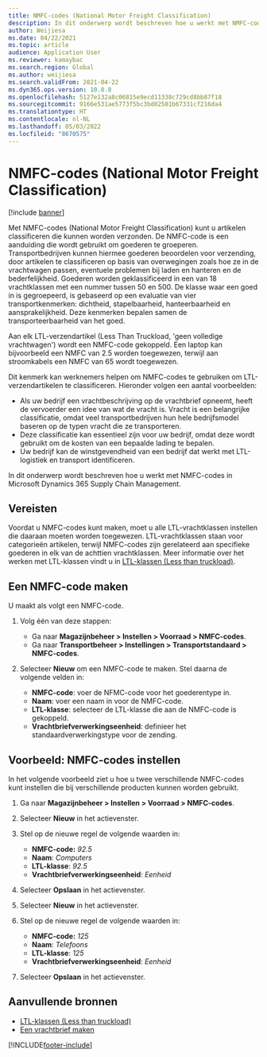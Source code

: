 ```yaml
---
title: NMFC-codes (National Motor Freight Classification)
description: In dit onderwerp wordt beschreven hoe u werkt met NMFC-codes (National Motor Freight Classification) in Microsoft Dynamics 365 Supply Chain Management
author: Weijiesa
ms.date: 04/22/2021
ms.topic: article
audience: Application User
ms.reviewer: kamaybac
ms.search.region: Global
ms.author: weijiesa
ms.search.validFrom: 2021-04-22
ms.dyn365.ops.version: 10.0.8
ms.openlocfilehash: 5127e132a8c06815e9ecd11338c729cd8bb87f18
ms.sourcegitcommit: 9166e531ae5773f5bc3bd02501b67331cf216da4
ms.translationtype: HT
ms.contentlocale: nl-NL
ms.lasthandoff: 05/03/2022
ms.locfileid: "8670575"
---
```

# <a name="national-motor-freight-classification-nmfc-codes"></a>NMFC-codes (National Motor Freight Classification)

[!include [banner](../includes/banner.md)]

Met NMFC-codes (National Motor Freight Classification) kunt u artikelen classificeren die kunnen worden verzonden. De NMFC-code is een aanduiding die wordt gebruikt om goederen te groeperen. Transportbedrijven kunnen hiermee goederen beoordelen voor verzending, door artikelen te classificeren op basis van overwegingen zoals hoe ze in de vrachtwagen passen, eventuele problemen bij laden en hanteren en de bederfelijkheid. Goederen worden geklassificeerd in een van 18 vrachtklassen met een nummer tussen 50 en 500. De klasse waar een goed in is gegroepeerd, is gebaseerd op een evaluatie van vier transportkenmerken: dichtheid, stapelbaarheid, hanteerbaarheid en aansprakelijkheid. Deze kenmerken bepalen samen de transporteerbaarheid van het goed.

Aan elk LTL-verzendartikel (Less Than Truckload, 'geen volledige vrachtwagen') wordt een NMFC-code gekoppeld. Een laptop kan bijvoorbeeld een NMFC van 2.5 worden toegewezen, terwijl aan stroomkabels een NMFC van 65 wordt toegewezen.

Dit kenmerk kan werknemers helpen om NMFC-codes te gebruiken om LTL-verzendartikelen te classificeren. Hieronder volgen een aantal voorbeelden:

- Als uw bedrijf een vrachtbeschrijving op de vrachtbrief opneemt, heeft de vervoerder een idee van wat de vracht is. Vracht is een belangrijke classificatie, omdat veel transportbedrijven hun hele bedrijfsmodel baseren op de typen vracht die ze transporteren.
- Deze classificatie kan essentieel zijn voor uw bedrijf, omdat deze wordt gebruikt om de kosten van een bepaalde lading te bepalen.
- Uw bedrijf kan de winstgevendheid van een bedrijf dat werkt met LTL-logistiek en transport identificeren.

In dit onderwerp wordt beschreven hoe u werkt met NMFC-codes in Microsoft Dynamics 365 Supply Chain Management.

## <a name="prerequisites"></a>Vereisten

Voordat u NMFC-codes kunt maken, moet u alle LTL-vrachtklassen instellen die daaraan moeten worden toegewezen. LTL-vrachtklassen staan voor categorieën artikelen, terwijl NMFC-codes zijn gerelateerd aan specifieke goederen in elk van de achttien vrachtklassen. Meer informatie over het werken met LTL-klassen vindt u in [LTL-klassen (Less than truckload)](ltl-class.md).

## <a name="create-an-nmfc-code"></a>Een NMFC-code maken

U maakt als volgt een NMFC-code.

1. Volg één van deze stappen:

    - Ga naar **Magazijnbeheer \> Instellen \> Voorraad \> NMFC-codes**.
    - Ga naar **Transportbeheer \> Instellingen \> Transportstandaard \> NMFC-codes**.

1. Selecteer **Nieuw** om een NMFC-code te maken. Stel daarna de volgende velden in:

    - **NMFC-code**: voer de NFMC-code voor het goederentype in.
    - **Naam**: voer een naam in voor de NMFC-code.
    - **LTL-klasse**: selecteer de LTL-klasse die aan de NMFC-code is gekoppeld.
    - **Vrachtbriefverwerkingseenheid**: definieer het standaardverwerkingstype voor de zending.

## <a name="example-set-up-nmfc-codes"></a>Voorbeeld: NMFC-codes instellen

In het volgende voorbeeld ziet u hoe u twee verschillende NMFC-codes kunt instellen die bij verschillende producten kunnen worden gebruikt.

1. Ga naar **Magazijnbeheer \> Instellen \> Voorraad \> NMFC-codes**.
1. Selecteer **Nieuw** in het actievenster.
1. Stel op de nieuwe regel de volgende waarden in:

    - **NMFC-code:** *92.5*
    - **Naam**: *Computers*
    - **LTL-klasse**: *92.5*
    - **Vrachtbriefverwerkingseenheid**: *Eenheid*

1. Selecteer **Opslaan** in het actievenster.
1. Selecteer **Nieuw** in het actievenster.
1. Stel op de nieuwe regel de volgende waarden in:

    - **NMFC-code:** *125*
    - **Naam**: *Telefoons*
    - **LTL-klasse**: *125*
    - **Vrachtbriefverwerkingseenheid**: *Eenheid*

1. Selecteer **Opslaan** in het actievenster.

## <a name="additional-resources"></a>Aanvullende bronnen

- [LTL-klassen (Less than truckload)](ltl-class.md)
- [Een vrachtbrief maken](create-bill-of-lading.md)

[!INCLUDE[footer-include](../../includes/footer-banner.md)]
